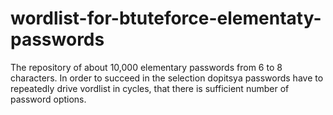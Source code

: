 # wordlist-for-btuteforce-elementaty-passwords
The repository of about 10,000 elementary passwords from 6 to 8 characters. In order to succeed in the selection dopitsya passwords have to repeatedly drive vordlist in cycles, that there is sufficient number of password options.
